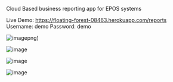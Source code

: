 Cloud Based business reporting app for EPOS systems

Live Demo: https://floating-forest-08463.herokuapp.com/reports
Username: demo
Password: demo

![image](https://user-images.githubusercontent.com/22998003/116472199-7e5f2b80-a86d-11eb-8b1a-f4388eaaea5b.png)png)

![image](https://user-images.githubusercontent.com/22998003/116471690-e3665180-a86c-11eb-9131-a826924999e8.png)

![image](https://user-images.githubusercontent.com/22998003/116472973-810e5080-a86e-11eb-8686-1393d9c37b29.png)

![image](https://user-images.githubusercontent.com/22998003/116473131-ba46c080-a86e-11eb-8b8d-e1d926e189a0.png)
